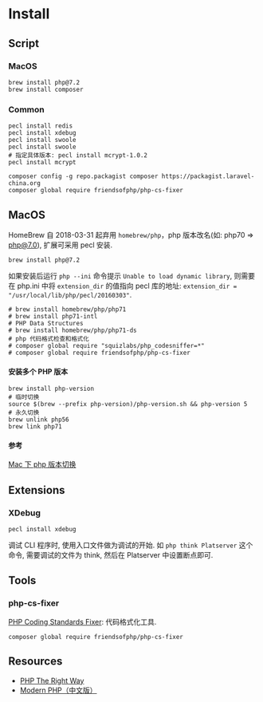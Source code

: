 # Install

## Script

### MacOS

```shell
brew install php@7.2
brew install composer
```

### Common

```shell
pecl install redis
pecl install xdebug
pecl install swoole
pecl install swoole
# 指定具体版本: pecl install mcrypt-1.0.2
pecl install mcrypt

composer config -g repo.packagist composer https://packagist.laravel-china.org
composer global require friendsofphp/php-cs-fixer
```

## MacOS
HomeBrew 自 2018-03-31 起弃用 `homebrew/php`，php 版本改名(如: php70 => php@7.0), 扩展可采用 pecl 安装.

```shell
brew install php@7.2
```

如果安装后运行 `php --ini` 命令提示 `Unable to load dynamic library`, 则需要在 php.ini 中将 `extension_dir` 的值指向 pecl 库的地址: `extension_dir = "/usr/local/lib/php/pecl/20160303"`.

```shell
# brew install homebrew/php/php71
# brew install php71-intl
# PHP Data Structures
# brew install homebrew/php/php71-ds
# php 代码格式检查和格式化
# composer global require "squizlabs/php_codesniffer=*"
# composer global require friendsofphp/php-cs-fixer
```

#### 安装多个 PHP 版本

```
brew install php-version
# 临时切换
source $(brew --prefix php-version)/php-version.sh && php-version 5
# 永久切换
brew unlink php56
brew link php71
```

#### 参考
[Mac 下 php 版本切换](https://code-ken.github.io/2016/02/16/mac-php-version/)

## Extensions
### XDebug
```shell
pecl install xdebug
```
调试 CLI 程序时, 使用入口文件做为调试的开始. 如 `php think Platserver` 这个命令, 需要调试的文件为 think, 然后在 Platserver 中设置断点即可.

## Tools
### php-cs-fixer
[PHP Coding Standards Fixer](https://cs.symfony.com/): 代码格式化工具.

```shell
composer global require friendsofphp/php-cs-fixer
```

## Resources
* [PHP The Right Way](https://phptherightway.com/)
* [Modern PHP（中文版）](https://about.ac/books/modern-php/)